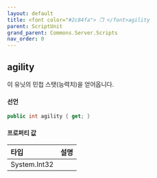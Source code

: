 ```yaml
---
layout: default
title: <font color="#2c84fa"> ❒ </font>agility
parent: ScriptUnit
grand_parent: Commons.Server.Scripts
nav_order: 0
---
```


<!-- 아래로 편집 -->

## agility

이 유닛의 민첩 스탯(능력치)을 얻어옵니다.

#### 선언
```cs
public int agility { get; }
```

#### 프로퍼티 값


|타입|설명|
|:-|:-|
|System.Int32|
